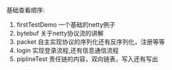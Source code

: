 基础查看顺序:
1. firstTestDemo 一个基础的netty例子
2. bytebuf 关于netty协议流的讲解
3. packet 自主实现协议的序列化还有反序列化，注册等等
4. login 实现登录流程,还有信息通信流程
5. piplineTest 责任链的内容，双向链表，写入还有写出